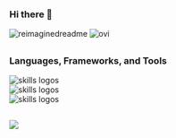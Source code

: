 ### Hi there 👋

<!--
**Sudhanva-Nadiger/Sudhanva-Nadiger** is a ✨ _special_ ✨ repository because its `README.md` (this file) appears on your GitHub profile.

Here are some ideas to get you started:

- 🔭 I’m currently working on ...
- 🌱 I’m currently learning ...
- 👯 I’m looking to collaborate on ...
- 🤔 I’m looking for help with ...
- 💬 Ask me about ...
- 📫 How to reach me: ...
- 😄 Pronouns: ...
- ⚡ Fun fact: ...
-->
<!-- 
<img align="center" src="https://github-readme-stats.vercel.app/api?username=Sudhanva-Nadiger&include_all_commits=true&count_private=true&show_icons=true&line_height=20&title_color=2B5BBD&icon_color=1124BB&text_color=A1A1A1&bg_color=0,000000,130F40" alt="my Github Stats"/> 
-->
<img src="https://myreadme.vercel.app/api/embed/Sudhanva-Nadiger?panels=userstatistics,toprepositories,toplanguages,commitgraph" alt="reimaginedreadme" />

<img src="https://github-readme-stats.vercel.app/api/top-langs?username=Sudhanva-Nadiger&show_icons=true&locale=en&layout=compact&theme=chartreuse-dark" alt="ovi" />

<h2></h2>
  <h3> <strong> Languages, Frameworks, and Tools </strong></h3>
  <img src="https://skillicons.dev/icons?i=cpp,js,go,dart,py" alt="skills logos" /> <br>
  <img src="https://skillicons.dev/icons?i=html,css,sass,tailwind,materialui,react,redux,nodejs,expressjs,mongodb,mysql,flutter" alt="skills logos" /> <br>
  <img src="https://skillicons.dev/icons?i=git,github,webpack,vite,vscode,postman,netlify,vercel" alt="skills logos" /> <br>
<h2></h2>

![](https://leetcard.jacoblin.cool/sudhanva_nadiger__?ext=contest)

<!-- [![GitHub Streak](https://streak-stats.demolab.com/?user=Sudhanva-Nadiger&theme=dark)](https://git.io/streak-stats) -->
